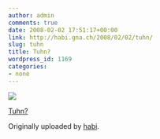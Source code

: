 ```yaml
---
author: admin
comments: true
date: 2008-02-02 17:51:17+00:00
link: http://habi.gna.ch/2008/02/02/tuhn/
slug: tuhn
title: Tuhn?
wordpress_id: 1169
categories:
- none
---
```



 [![](http://farm3.static.flickr.com/2269/2237251548_0bb6f5580e_m.jpg)](http://www.flickr.com/photos/habi/2237251548/)
   

 
  [Tuhn?](http://www.flickr.com/photos/habi/2237251548/)
    

  Originally uploaded by [habi](http://www.flickr.com/people/habi/).
 




  

